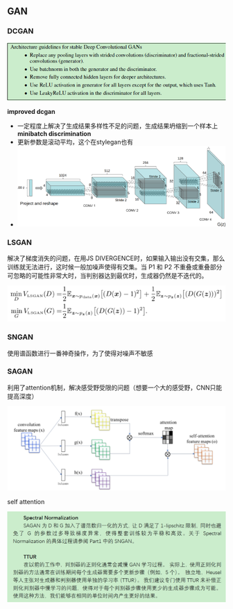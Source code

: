 ## GAN

### DCGAN

![image-20211203205240630](pics/image-20211203205240630.png)

**improved dcgan**

- 一定程度上解决了生成结果多样性不足的问题，生成结果坍缩到一个样本上**minibatch discrimination**
- 更新参数是滚动平均，这个在stylegan也有
- ![image-20211203210712892](pics/image-20211203210712892.png)

### LSGAN

解决了梯度消失的问题，在用JS DIVERGENCE时，如果输入输出没有交集，那么训练就无法进行，这时候一般加噪声使得有交集。当 P1 和 P2 不重叠或重叠部分可忽略的可能性非常大时，当判别器达到最优时，生成器仍然是不迭代的。

![image-20211203210434900](pics/image-20211203210434900.png)

### SNGAN

使用谱函数进行一番神奇操作，为了使得对噪声不敏感

### SAGAN

利用了attention机制，解决感受野受限的问题（想要一个大的感受野，CNN只能提高深度）

![image-20211203212019496](pics/image-20211203212019496.png)

self attention

![image-20211204195455622](pics/image-20211204195455622.png)



